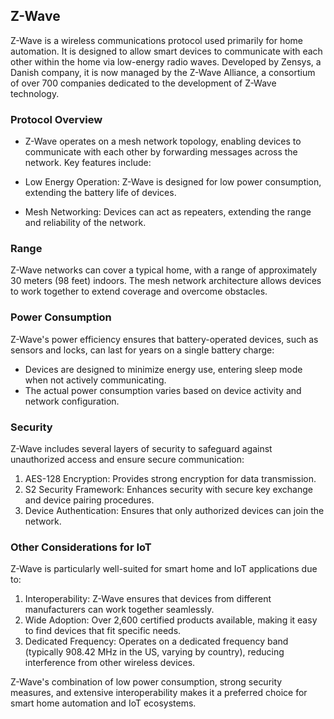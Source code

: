 ## Z-Wave

Z-Wave is a wireless communications protocol used primarily for home automation. It is designed to allow smart devices to communicate with each other within the home via low-energy radio waves. Developed by Zensys, a Danish company, it is now managed by the Z-Wave Alliance, a consortium of over 700 companies dedicated to the development of Z-Wave technology.

### Protocol Overview
- Z-Wave operates on a mesh network topology, enabling devices to communicate with each other by forwarding messages across the network. Key features include:

- Low Energy Operation: Z-Wave is designed for low power consumption, extending the battery life of devices.
- Mesh Networking: Devices can act as repeaters, extending the range and reliability of the network.

### Range
Z-Wave networks can cover a typical home, with a range of approximately 30 meters (98 feet) indoors. The mesh network architecture allows devices to work together to extend coverage and overcome obstacles.

### Power Consumption
Z-Wave's power efficiency ensures that battery-operated devices, such as sensors and locks, can last for years on a single battery charge:

- Devices are designed to minimize energy use, entering sleep mode when not actively communicating.
- The actual power consumption varies based on device activity and network configuration.

### Security
Z-Wave includes several layers of security to safeguard against unauthorized access and ensure secure communication:

1) AES-128 Encryption: Provides strong encryption for data transmission.
2) S2 Security Framework: Enhances security with secure key exchange and device pairing procedures.
3) Device Authentication: Ensures that only authorized devices can join the network.

### Other Considerations for IoT
Z-Wave is particularly well-suited for smart home and IoT applications due to:

1) Interoperability: Z-Wave ensures that devices from different manufacturers can work together seamlessly.
2) Wide Adoption: Over 2,600 certified products available, making it easy to find devices that fit specific needs.
3) Dedicated Frequency: Operates on a dedicated frequency band (typically 908.42 MHz in the US, varying by country), reducing interference from other wireless devices.

Z-Wave's combination of low power consumption, strong security measures, and extensive interoperability makes it a preferred choice for smart home automation and IoT ecosystems.